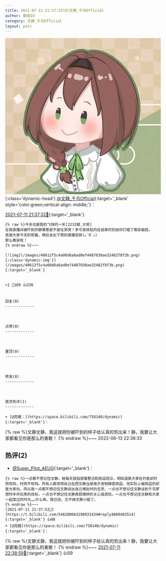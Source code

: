 ```yaml
---
title: 2021-07-11 21:37:32(0)文静_千鸟Official
author: 御坂IO
category: 文静_千鸟Official
layout: post
---
```


![img](/images/ac7482ed1b9a7f203dc68c0c4a77c488a27b108a.jpg){:class='dynamic-head'}
[@文静_千鸟Official](https://space.bilibili.com/667526012/dynamic){:target='_blank' style='color:green;vertical-align: middle;'}：

[2021-07-11 21:37:32🔗](https://t.bilibili.com/546200663298931434){:target='_blank'}

~~~
{% raw %}今天也是跑的飞快的一天[2233娘_大笑]
在我直播间被吓到的静栗惹是不是在哭哭！多亏我体贴的在结束时刻给你们唱了晚安曲捏。
感谢大家今天的观看，稍后会出下周的直播安排(๑´0`๑)
那么晚安啦！
{% endraw %}~~~

[![img](/images/40612f5c4a08d6a6ad0ef4487038ae32482f8f3b.png){:class='dynamic-img'}](/images/40612f5c4a08d6a6ad0ef4487038ae32482f8f3b.png){:target='_blank'}


↪️1 💬109 👍238


回复(0)
-------------



点赞(0)
-------------



置顶(0)
-------------



转发(0)
-------------



首页热评(1)
-------------

+ [@亮猪：](https://space.bilibili.com/758140/dynamic){:target='_blank'}：
~~~
{% raw %}文静文静，我这就把你被吓到的样子给认真的剪出来！静，我要让大家都看见你是那么的勇敢！
{% endraw %}~~~
2022-06-13 22:36:33


热评(2)
-------------

+ [@Super_Pilot_AEUG](https://space.bilibili.com/34198118/dynamic){:target='_blank'}：
~~~
{% raw %}一点都不想记住文静。她每天就指望着整活和挑逗观众，明知道是大家在钓鱼却时而咬钩，时而不咬钩。所有人都觉得自己在把文静当成电子宠物肆意挑逗，但实际上被挑逗的却是大家伙。所以我一点都不想记住文静说出自己难处时的无奈，一点也不想记住文静谈到千鸟梦想时半开玩笑的目标，一点也不想记住文静真假难辨的关心或调侃，一点也不想记住文静和大家一起度过的时光……什么嘛，我已经，忘不掉文静小姐了。
{% endraw %}~~~
[2021-07-11 21:37:52🔗](https://t.bilibili.com/546200663298931434#reply4889483514){:target='_blank'} 👍88
+ [@亮猪](https://space.bilibili.com/758140/dynamic){:target='_blank'}：
~~~
{% raw %}文静文静，我这就把你被吓到的样子给认真的剪出来！静，我要让大家都看见你是那么的勇敢！
{% endraw %}~~~
[2021-07-11 22:38:59🔗](https://t.bilibili.com/546200663298931434#reply4889941443){:target='_blank'} 👍59


